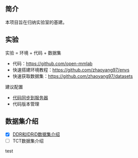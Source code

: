 
## 简介
本项目旨在归纳实验室的基建。


## 实验
实验 = 环境 + 代码 + 数据集

* 代码：https://github.com/open-mmlab
* 快速搭建环境教程：https://github.com/zhaoyang97/envs
* 快速获取数据集：https://github.com/zhaoyang97/datasets

建议配置

* [代码同步到服务器](docs/sftp.md)
* 代码版本管理

## 数据集介绍

* [x] [DDR和IDRiD数据集介绍](docs/ddr&idrid.md)
* [ ] TCT数据集介绍

test
<!--
## 博客地址

* [严勐](https://blog.csdn.net/bryant_meng)
-->
